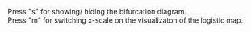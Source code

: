 Press "s" for showing/ hiding the bifurcation diagram.\
Press "m" for switching x-scale on the visualizaton of the logistic map.
